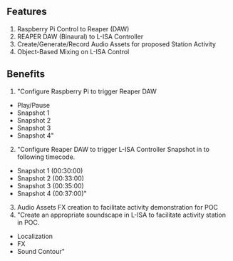 ## Features
1. Raspberry Pi Control to Reaper (DAW)
2. REAPER DAW (Binaural) to L-ISA Controller
3. Create/Generate/Record Audio Assets for proposed Station Activity
5. Object-Based Mixing on L-ISA Control

## Benefits
1. "Configure Raspberry Pi to trigger Reaper DAW
- Play/Pause
- Snapshot 1
- Snapshot 2
- Snapshot 3
- Snapshot 4"
2. "Configure Reaper DAW to trigger L-ISA Controller Snapshot in to following timecode.
- Snapshot 1 (00:30:00)
- Snapshot 2 (00:33:00)
- Snapshot 3 (00:35:00)
- Snapshot 4 (00:37:00)"
3. Audio Assets FX creation to facilitate activity demonstration for POC
4. "Create an appropriate soundscape in L-ISA to facilitate activity station in POC.
- Localization
- FX
- Sound Contour"
